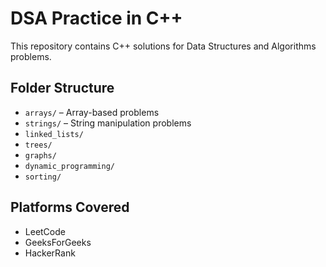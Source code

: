 # DSA Practice in C++

This repository contains C++ solutions for Data Structures and Algorithms problems.

## Folder Structure

- `arrays/` – Array-based problems
- `strings/` – String manipulation problems
- `linked_lists/`
- `trees/`
- `graphs/`
- `dynamic_programming/`
- `sorting/`

## Platforms Covered

- LeetCode
- GeeksForGeeks
- HackerRank

